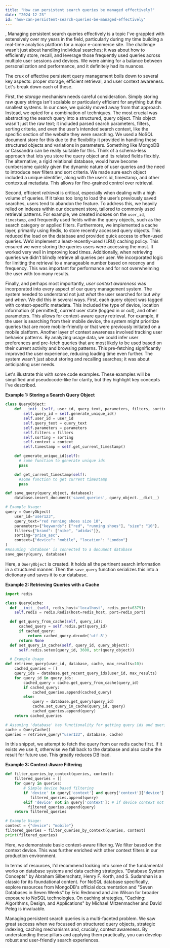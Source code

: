 ```yaml
---
title: "How can persistent search queries be managed effectively?"
date: "2024-12-23"
id: "how-can-persistent-search-queries-be-managed-effectively"
---
```


,  Managing persistent search queries effectively is a topic I’ve grappled with extensively over my years in the field, particularly during my time building a real-time analytics platform for a major e-commerce site. The challenge wasn’t just about handling individual searches; it was about how to efficiently store, recall, and leverage those frequently used queries across multiple user sessions and devices. We were aiming for a balance between personalization and performance, and it definitely had its nuances.

The crux of effective persistent query management boils down to several key aspects: proper storage, efficient retrieval, and user context awareness. Let's break down each of these.

First, the *storage* mechanism needs careful consideration. Simply storing raw query strings isn't scalable or particularly efficient for anything but the smallest systems. In our case, we quickly moved away from that approach. Instead, we opted for a combination of techniques. The most crucial was abstracting the search query into a structured, query object. This object wasn't just the raw text; it included parsed search parameters, filters, sorting criteria, and even the user’s intended search context, like the specific section of the website they were searching. We used a NoSQL document store for this due to the flexibility it provided in handling these structured objects and variations in parameters. Something like MongoDB or Cassandra can be really suitable for this. Think of a schema-less approach that lets you store the query object and its related fields flexibly. The alternative, a rigid relational database, would have become cumbersome quickly given the dynamic nature of user queries and the need to introduce new filters and sort criteria. We made sure each object included a unique identifier, along with the user’s id, timestamp, and other contextual metadata. This allows for fine-grained control over retrieval.

Second, efficient *retrieval* is critical, especially when dealing with a high volume of queries. If it takes too long to load the user’s previously saved searches, users tend to abandon the feature. To address this, we heavily relied on indexes within our document store, tailored to commonly used retrieval patterns. For example, we created indexes on the `user_id`, `timestamp`, and frequently used fields within the query objects, such as the search category or applied filters. Furthermore, we implemented a cache layer, primarily using Redis, to store recently accessed query objects. This reduced the load on the database and provided quick access to often-used queries. We’d implement a least-recently-used (LRU) caching policy. This ensured we were storing the queries users were accessing the most. It worked very well in improving load times. Additionally, when retrieving queries we didn’t blindly retrieve all queries per user. We incorporated logic for limiting the retrieval to a manageable number based on recency and frequency. This was important for performance and for not overwhelming the user with too many results.

Finally, and perhaps most importantly, *user context awareness* was incorporated into every aspect of our query management system. The system needed to understand not just *what* the user searched for but *why* and *when*. We did this in several ways. First, each query object was tagged with context-specific metadata. This included the type of device, location information (if permitted), current user state (logged in or out), and other parameters. This allows for context-aware query retrieval. For example, if the user is searching from their mobile device, the system might prioritize queries that are more mobile-friendly or that were previously initiated on a mobile platform. Another layer of context awareness involved tracking user behavior patterns. By analyzing usage data, we could infer user preferences and pre-fetch queries that are most likely to be used based on their current activity and browsing patterns. This pre-fetching significantly improved the user experience, reducing loading time even further. The system wasn't just about storing and recalling searches; it was about anticipating user needs.

Let's illustrate this with some code examples. These examples will be simplified and pseudocode-like for clarity, but they highlight key concepts I've described.

**Example 1: Storing a Search Query Object**

```python
class QueryObject:
    def __init__(self, user_id, query_text, parameters, filters, sorting, context):
        self.query_id = self.generate_unique_id()
        self.user_id = user_id
        self.query_text = query_text
        self.parameters = parameters
        self.filters = filters
        self.sorting = sorting
        self.context = context
        self.timestamp = self.get_current_timestamp()

    def generate_unique_id(self):
      # some function to generate unique ids
      pass

    def get_current_timestamp(self):
      #some function to get current timestamp
      pass

def save_query(query_object, database):
    database.insert_document('saved_queries', query_object.__dict__)

# Example Usage:
query = QueryObject(
    user_id="user123",
    query_text="red running shoes size 10",
    parameters={"keywords": ["red", "running shoes"], "size": "10"},
    filters={"brand": ["nike", "adidas"]},
    sorting="price_asc",
    context={"device": "mobile", "location": "London"}
)
#Assuming 'database' is connected to a document database
save_query(query, database)
```

Here, a `QueryObject` is created. It holds all the pertinent search information in a structured manner. Then the `save_query` function serializes this into a dictionary and saves it to our database.

**Example 2: Retrieving Queries with a Cache**

```python
import redis

class QueryCache:
  def __init__(self, redis_host='localhost', redis_port=6379):
    self.redis = redis.Redis(host=redis_host, port=redis_port)

  def get_query_from_cache(self, query_id):
      cached_query = self.redis.get(query_id)
      if cached_query:
          return cached_query.decode('utf-8')
      return None
  def set_query_in_cache(self, query_id, query_object):
      self.redis.setex(query_id, 3600, str(query_object))

  # Example Usage
def retrieve_query(user_id, database, cache, max_results=10):
    cached_queries = []
    query_ids = database.get_recent_query_ids(user_id, max_results)
    for query_id in query_ids:
        cached_query = cache.get_query_from_cache(query_id)
        if cached_query:
            cached_queries.append(cached_query)
        else:
            query = database.get_query(query_id)
            cache.set_query_in_cache(query_id, query)
            cached_queries.append(query)
    return cached_queries

# Assuming 'database' has functionality for getting query ids and queries
cache = QueryCache()
queries = retrieve_query("user123", database, cache)

```

In this snippet, we attempt to fetch the query from our redis cache first. If it exists we use it, otherwise we fall back to the database and also cache the result for future use. This greatly reduces DB load.

**Example 3: Context-Aware Filtering**

```python
def filter_queries_by_context(queries, context):
    filtered_queries = []
    for query in queries:
        # Simple device based filtering
        if 'device' in query['context'] and query['context']['device'] == context['device']:
           filtered_queries.append(query)
        elif 'device' not in query['context']: # if device context not available, retain the query
          filtered_queries.append(query)
    return filtered_queries

# Example Usage:
context = {"device": "mobile"}
filtered_queries = filter_queries_by_context(queries, context)
print(filtered_queries)
```

Here, we demonstrate basic context-aware filtering. We filter based on the context device. This was further enriched with other context filters in our production environment.

In terms of resources, I'd recommend looking into some of the fundamental works on database systems and data caching strategies. "Database System Concepts" by Abraham Silberschatz, Henry F. Korth, and S. Sudarshan is a classic for its foundational content. For NoSQL database specifically, explore resources from MongoDB's official documentation and "Seven Databases in Seven Weeks" by Eric Redmond and Jim Wilson for broader exposure to NoSQL technologies. On caching strategies, "Caching: Algorithms, Design, and Applications" by Michael Mitzenmacher and David Peleg is invaluable.

Managing persistent search queries is a multi-faceted problem. We saw great success when we focussed on structured query objects, strategic indexing, caching mechanisms and, crucialy, context awareness. By understanding these pillars and applying them practically, you can develop robust and user-friendly search experiences.
